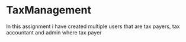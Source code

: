# TaxManagement


In this assignment i have created multiple users that are tax payers, tax accountant and admin where tax payer